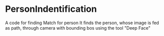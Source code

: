 # PersonIndentification
A code for finding Match for person
It finds the person, whose image is fed as path, through camera with bounding bos using the tool "Deep Face"
